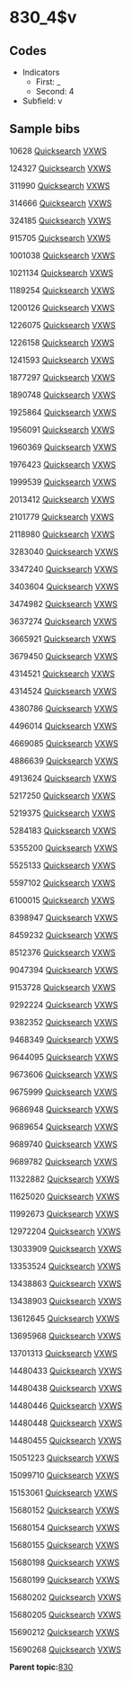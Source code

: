 # 830\_4$v

## Codes

-   Indicators
    -   First: \_
    -   Second: 4
-   Subfield: v

## Sample bibs

10628 [Quicksearch](https://search.library.yale.edu/catalog/10628) [VXWS](http://prodorbis.library.yale.edu:7014/vxws/GetHoldingsService?bibId=10628)

124327 [Quicksearch](https://search.library.yale.edu/catalog/124327) [VXWS](http://prodorbis.library.yale.edu:7014/vxws/GetHoldingsService?bibId=124327)

311990 [Quicksearch](https://search.library.yale.edu/catalog/311990) [VXWS](http://prodorbis.library.yale.edu:7014/vxws/GetHoldingsService?bibId=311990)

314666 [Quicksearch](https://search.library.yale.edu/catalog/314666) [VXWS](http://prodorbis.library.yale.edu:7014/vxws/GetHoldingsService?bibId=314666)

324185 [Quicksearch](https://search.library.yale.edu/catalog/324185) [VXWS](http://prodorbis.library.yale.edu:7014/vxws/GetHoldingsService?bibId=324185)

915705 [Quicksearch](https://search.library.yale.edu/catalog/915705) [VXWS](http://prodorbis.library.yale.edu:7014/vxws/GetHoldingsService?bibId=915705)

1001038 [Quicksearch](https://search.library.yale.edu/catalog/1001038) [VXWS](http://prodorbis.library.yale.edu:7014/vxws/GetHoldingsService?bibId=1001038)

1021134 [Quicksearch](https://search.library.yale.edu/catalog/1021134) [VXWS](http://prodorbis.library.yale.edu:7014/vxws/GetHoldingsService?bibId=1021134)

1189254 [Quicksearch](https://search.library.yale.edu/catalog/1189254) [VXWS](http://prodorbis.library.yale.edu:7014/vxws/GetHoldingsService?bibId=1189254)

1200126 [Quicksearch](https://search.library.yale.edu/catalog/1200126) [VXWS](http://prodorbis.library.yale.edu:7014/vxws/GetHoldingsService?bibId=1200126)

1226075 [Quicksearch](https://search.library.yale.edu/catalog/1226075) [VXWS](http://prodorbis.library.yale.edu:7014/vxws/GetHoldingsService?bibId=1226075)

1226158 [Quicksearch](https://search.library.yale.edu/catalog/1226158) [VXWS](http://prodorbis.library.yale.edu:7014/vxws/GetHoldingsService?bibId=1226158)

1241593 [Quicksearch](https://search.library.yale.edu/catalog/1241593) [VXWS](http://prodorbis.library.yale.edu:7014/vxws/GetHoldingsService?bibId=1241593)

1877297 [Quicksearch](https://search.library.yale.edu/catalog/1877297) [VXWS](http://prodorbis.library.yale.edu:7014/vxws/GetHoldingsService?bibId=1877297)

1890748 [Quicksearch](https://search.library.yale.edu/catalog/1890748) [VXWS](http://prodorbis.library.yale.edu:7014/vxws/GetHoldingsService?bibId=1890748)

1925864 [Quicksearch](https://search.library.yale.edu/catalog/1925864) [VXWS](http://prodorbis.library.yale.edu:7014/vxws/GetHoldingsService?bibId=1925864)

1956091 [Quicksearch](https://search.library.yale.edu/catalog/1956091) [VXWS](http://prodorbis.library.yale.edu:7014/vxws/GetHoldingsService?bibId=1956091)

1960369 [Quicksearch](https://search.library.yale.edu/catalog/1960369) [VXWS](http://prodorbis.library.yale.edu:7014/vxws/GetHoldingsService?bibId=1960369)

1976423 [Quicksearch](https://search.library.yale.edu/catalog/1976423) [VXWS](http://prodorbis.library.yale.edu:7014/vxws/GetHoldingsService?bibId=1976423)

1999539 [Quicksearch](https://search.library.yale.edu/catalog/1999539) [VXWS](http://prodorbis.library.yale.edu:7014/vxws/GetHoldingsService?bibId=1999539)

2013412 [Quicksearch](https://search.library.yale.edu/catalog/2013412) [VXWS](http://prodorbis.library.yale.edu:7014/vxws/GetHoldingsService?bibId=2013412)

2101779 [Quicksearch](https://search.library.yale.edu/catalog/2101779) [VXWS](http://prodorbis.library.yale.edu:7014/vxws/GetHoldingsService?bibId=2101779)

2118980 [Quicksearch](https://search.library.yale.edu/catalog/2118980) [VXWS](http://prodorbis.library.yale.edu:7014/vxws/GetHoldingsService?bibId=2118980)

3283040 [Quicksearch](https://search.library.yale.edu/catalog/3283040) [VXWS](http://prodorbis.library.yale.edu:7014/vxws/GetHoldingsService?bibId=3283040)

3347240 [Quicksearch](https://search.library.yale.edu/catalog/3347240) [VXWS](http://prodorbis.library.yale.edu:7014/vxws/GetHoldingsService?bibId=3347240)

3403604 [Quicksearch](https://search.library.yale.edu/catalog/3403604) [VXWS](http://prodorbis.library.yale.edu:7014/vxws/GetHoldingsService?bibId=3403604)

3474982 [Quicksearch](https://search.library.yale.edu/catalog/3474982) [VXWS](http://prodorbis.library.yale.edu:7014/vxws/GetHoldingsService?bibId=3474982)

3637274 [Quicksearch](https://search.library.yale.edu/catalog/3637274) [VXWS](http://prodorbis.library.yale.edu:7014/vxws/GetHoldingsService?bibId=3637274)

3665921 [Quicksearch](https://search.library.yale.edu/catalog/3665921) [VXWS](http://prodorbis.library.yale.edu:7014/vxws/GetHoldingsService?bibId=3665921)

3679450 [Quicksearch](https://search.library.yale.edu/catalog/3679450) [VXWS](http://prodorbis.library.yale.edu:7014/vxws/GetHoldingsService?bibId=3679450)

4314521 [Quicksearch](https://search.library.yale.edu/catalog/4314521) [VXWS](http://prodorbis.library.yale.edu:7014/vxws/GetHoldingsService?bibId=4314521)

4314524 [Quicksearch](https://search.library.yale.edu/catalog/4314524) [VXWS](http://prodorbis.library.yale.edu:7014/vxws/GetHoldingsService?bibId=4314524)

4380786 [Quicksearch](https://search.library.yale.edu/catalog/4380786) [VXWS](http://prodorbis.library.yale.edu:7014/vxws/GetHoldingsService?bibId=4380786)

4496014 [Quicksearch](https://search.library.yale.edu/catalog/4496014) [VXWS](http://prodorbis.library.yale.edu:7014/vxws/GetHoldingsService?bibId=4496014)

4669085 [Quicksearch](https://search.library.yale.edu/catalog/4669085) [VXWS](http://prodorbis.library.yale.edu:7014/vxws/GetHoldingsService?bibId=4669085)

4886639 [Quicksearch](https://search.library.yale.edu/catalog/4886639) [VXWS](http://prodorbis.library.yale.edu:7014/vxws/GetHoldingsService?bibId=4886639)

4913624 [Quicksearch](https://search.library.yale.edu/catalog/4913624) [VXWS](http://prodorbis.library.yale.edu:7014/vxws/GetHoldingsService?bibId=4913624)

5217250 [Quicksearch](https://search.library.yale.edu/catalog/5217250) [VXWS](http://prodorbis.library.yale.edu:7014/vxws/GetHoldingsService?bibId=5217250)

5219375 [Quicksearch](https://search.library.yale.edu/catalog/5219375) [VXWS](http://prodorbis.library.yale.edu:7014/vxws/GetHoldingsService?bibId=5219375)

5284183 [Quicksearch](https://search.library.yale.edu/catalog/5284183) [VXWS](http://prodorbis.library.yale.edu:7014/vxws/GetHoldingsService?bibId=5284183)

5355200 [Quicksearch](https://search.library.yale.edu/catalog/5355200) [VXWS](http://prodorbis.library.yale.edu:7014/vxws/GetHoldingsService?bibId=5355200)

5525133 [Quicksearch](https://search.library.yale.edu/catalog/5525133) [VXWS](http://prodorbis.library.yale.edu:7014/vxws/GetHoldingsService?bibId=5525133)

5597102 [Quicksearch](https://search.library.yale.edu/catalog/5597102) [VXWS](http://prodorbis.library.yale.edu:7014/vxws/GetHoldingsService?bibId=5597102)

6100015 [Quicksearch](https://search.library.yale.edu/catalog/6100015) [VXWS](http://prodorbis.library.yale.edu:7014/vxws/GetHoldingsService?bibId=6100015)

8398947 [Quicksearch](https://search.library.yale.edu/catalog/8398947) [VXWS](http://prodorbis.library.yale.edu:7014/vxws/GetHoldingsService?bibId=8398947)

8459232 [Quicksearch](https://search.library.yale.edu/catalog/8459232) [VXWS](http://prodorbis.library.yale.edu:7014/vxws/GetHoldingsService?bibId=8459232)

8512376 [Quicksearch](https://search.library.yale.edu/catalog/8512376) [VXWS](http://prodorbis.library.yale.edu:7014/vxws/GetHoldingsService?bibId=8512376)

9047394 [Quicksearch](https://search.library.yale.edu/catalog/9047394) [VXWS](http://prodorbis.library.yale.edu:7014/vxws/GetHoldingsService?bibId=9047394)

9153728 [Quicksearch](https://search.library.yale.edu/catalog/9153728) [VXWS](http://prodorbis.library.yale.edu:7014/vxws/GetHoldingsService?bibId=9153728)

9292224 [Quicksearch](https://search.library.yale.edu/catalog/9292224) [VXWS](http://prodorbis.library.yale.edu:7014/vxws/GetHoldingsService?bibId=9292224)

9382352 [Quicksearch](https://search.library.yale.edu/catalog/9382352) [VXWS](http://prodorbis.library.yale.edu:7014/vxws/GetHoldingsService?bibId=9382352)

9468349 [Quicksearch](https://search.library.yale.edu/catalog/9468349) [VXWS](http://prodorbis.library.yale.edu:7014/vxws/GetHoldingsService?bibId=9468349)

9644095 [Quicksearch](https://search.library.yale.edu/catalog/9644095) [VXWS](http://prodorbis.library.yale.edu:7014/vxws/GetHoldingsService?bibId=9644095)

9673606 [Quicksearch](https://search.library.yale.edu/catalog/9673606) [VXWS](http://prodorbis.library.yale.edu:7014/vxws/GetHoldingsService?bibId=9673606)

9675999 [Quicksearch](https://search.library.yale.edu/catalog/9675999) [VXWS](http://prodorbis.library.yale.edu:7014/vxws/GetHoldingsService?bibId=9675999)

9686948 [Quicksearch](https://search.library.yale.edu/catalog/9686948) [VXWS](http://prodorbis.library.yale.edu:7014/vxws/GetHoldingsService?bibId=9686948)

9689654 [Quicksearch](https://search.library.yale.edu/catalog/9689654) [VXWS](http://prodorbis.library.yale.edu:7014/vxws/GetHoldingsService?bibId=9689654)

9689740 [Quicksearch](https://search.library.yale.edu/catalog/9689740) [VXWS](http://prodorbis.library.yale.edu:7014/vxws/GetHoldingsService?bibId=9689740)

9689782 [Quicksearch](https://search.library.yale.edu/catalog/9689782) [VXWS](http://prodorbis.library.yale.edu:7014/vxws/GetHoldingsService?bibId=9689782)

11322882 [Quicksearch](https://search.library.yale.edu/catalog/11322882) [VXWS](http://prodorbis.library.yale.edu:7014/vxws/GetHoldingsService?bibId=11322882)

11625020 [Quicksearch](https://search.library.yale.edu/catalog/11625020) [VXWS](http://prodorbis.library.yale.edu:7014/vxws/GetHoldingsService?bibId=11625020)

11992673 [Quicksearch](https://search.library.yale.edu/catalog/11992673) [VXWS](http://prodorbis.library.yale.edu:7014/vxws/GetHoldingsService?bibId=11992673)

12972204 [Quicksearch](https://search.library.yale.edu/catalog/12972204) [VXWS](http://prodorbis.library.yale.edu:7014/vxws/GetHoldingsService?bibId=12972204)

13033909 [Quicksearch](https://search.library.yale.edu/catalog/13033909) [VXWS](http://prodorbis.library.yale.edu:7014/vxws/GetHoldingsService?bibId=13033909)

13353524 [Quicksearch](https://search.library.yale.edu/catalog/13353524) [VXWS](http://prodorbis.library.yale.edu:7014/vxws/GetHoldingsService?bibId=13353524)

13438863 [Quicksearch](https://search.library.yale.edu/catalog/13438863) [VXWS](http://prodorbis.library.yale.edu:7014/vxws/GetHoldingsService?bibId=13438863)

13438903 [Quicksearch](https://search.library.yale.edu/catalog/13438903) [VXWS](http://prodorbis.library.yale.edu:7014/vxws/GetHoldingsService?bibId=13438903)

13612645 [Quicksearch](https://search.library.yale.edu/catalog/13612645) [VXWS](http://prodorbis.library.yale.edu:7014/vxws/GetHoldingsService?bibId=13612645)

13695968 [Quicksearch](https://search.library.yale.edu/catalog/13695968) [VXWS](http://prodorbis.library.yale.edu:7014/vxws/GetHoldingsService?bibId=13695968)

13701313 [Quicksearch](https://search.library.yale.edu/catalog/13701313) [VXWS](http://prodorbis.library.yale.edu:7014/vxws/GetHoldingsService?bibId=13701313)

14480433 [Quicksearch](https://search.library.yale.edu/catalog/14480433) [VXWS](http://prodorbis.library.yale.edu:7014/vxws/GetHoldingsService?bibId=14480433)

14480438 [Quicksearch](https://search.library.yale.edu/catalog/14480438) [VXWS](http://prodorbis.library.yale.edu:7014/vxws/GetHoldingsService?bibId=14480438)

14480446 [Quicksearch](https://search.library.yale.edu/catalog/14480446) [VXWS](http://prodorbis.library.yale.edu:7014/vxws/GetHoldingsService?bibId=14480446)

14480448 [Quicksearch](https://search.library.yale.edu/catalog/14480448) [VXWS](http://prodorbis.library.yale.edu:7014/vxws/GetHoldingsService?bibId=14480448)

14480455 [Quicksearch](https://search.library.yale.edu/catalog/14480455) [VXWS](http://prodorbis.library.yale.edu:7014/vxws/GetHoldingsService?bibId=14480455)

15051223 [Quicksearch](https://search.library.yale.edu/catalog/15051223) [VXWS](http://prodorbis.library.yale.edu:7014/vxws/GetHoldingsService?bibId=15051223)

15099710 [Quicksearch](https://search.library.yale.edu/catalog/15099710) [VXWS](http://prodorbis.library.yale.edu:7014/vxws/GetHoldingsService?bibId=15099710)

15153061 [Quicksearch](https://search.library.yale.edu/catalog/15153061) [VXWS](http://prodorbis.library.yale.edu:7014/vxws/GetHoldingsService?bibId=15153061)

15680152 [Quicksearch](https://search.library.yale.edu/catalog/15680152) [VXWS](http://prodorbis.library.yale.edu:7014/vxws/GetHoldingsService?bibId=15680152)

15680154 [Quicksearch](https://search.library.yale.edu/catalog/15680154) [VXWS](http://prodorbis.library.yale.edu:7014/vxws/GetHoldingsService?bibId=15680154)

15680155 [Quicksearch](https://search.library.yale.edu/catalog/15680155) [VXWS](http://prodorbis.library.yale.edu:7014/vxws/GetHoldingsService?bibId=15680155)

15680198 [Quicksearch](https://search.library.yale.edu/catalog/15680198) [VXWS](http://prodorbis.library.yale.edu:7014/vxws/GetHoldingsService?bibId=15680198)

15680199 [Quicksearch](https://search.library.yale.edu/catalog/15680199) [VXWS](http://prodorbis.library.yale.edu:7014/vxws/GetHoldingsService?bibId=15680199)

15680202 [Quicksearch](https://search.library.yale.edu/catalog/15680202) [VXWS](http://prodorbis.library.yale.edu:7014/vxws/GetHoldingsService?bibId=15680202)

15680205 [Quicksearch](https://search.library.yale.edu/catalog/15680205) [VXWS](http://prodorbis.library.yale.edu:7014/vxws/GetHoldingsService?bibId=15680205)

15690212 [Quicksearch](https://search.library.yale.edu/catalog/15690212) [VXWS](http://prodorbis.library.yale.edu:7014/vxws/GetHoldingsService?bibId=15690212)

15690268 [Quicksearch](https://search.library.yale.edu/catalog/15690268) [VXWS](http://prodorbis.library.yale.edu:7014/vxws/GetHoldingsService?bibId=15690268)

**Parent topic:**[830](../../tags/830/830.md)

